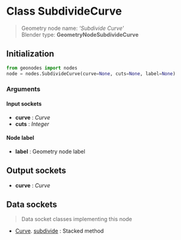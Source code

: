 
# Class SubdivideCurve

> Geometry node name: _'Subdivide Curve'_<br>Blender type:  **GeometryNodeSubdivideCurve**

## Initialization


```python
from geonodes import nodes
node = nodes.SubdivideCurve(curve=None, cuts=None, label=None)
```


### Arguments


#### Input sockets



- **curve** : _Curve_
- **cuts** : _Integer_



#### Node label



- **label** : Geometry node label



## Output sockets



- **curve** : _Curve_



## Data sockets

> Data socket classes implementing this node


- [Curve](aaa). [subdivide](bbb) : Stacked method


